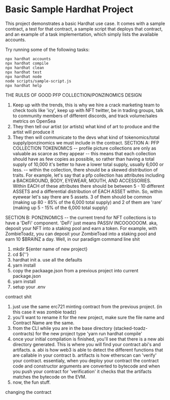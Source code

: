 # Basic Sample Hardhat Project

This project demonstrates a basic Hardhat use case. It comes with a sample contract, a test for that contract, a sample script that deploys that contract, and an example of a task implementation, which simply lists the available accounts.

Try running some of the following tasks:

```shell
npx hardhat accounts
npx hardhat compile
npx hardhat clean
npx hardhat test
npx hardhat node
node scripts/sample-script.js
npx hardhat help
```


THE RULES OF GOOD PFP COLLECTION/PONZINOMICS DESIGN 
1. Keep up with the trends, this is why we hire a crack marketing team to check tools like 'icy', keep up with NFT twitter, be in trading groups, talk to community members of different discords, and track volume/sales metrics on OpenSea 
2. They then tell our artist (or artists) what kind of art to produce and the artist will produce it 
3. They then will communicate to the devs what kind of tokenomics/total supply/ponzinomics we must include in the contract. 
SECTION A: PFP COLLECTION TOKENOMICS 
-- profile picture collections are only as valuable as scarce as they appear 
    -- this means that each collection should have as few copies as possible, so rather than having a total supply of 10,000 it's better to have a lower total supply, usually 6,000 or less. 
    -- within the collection, there should be a skewed distribution of traits. For example, let's say that a pfp collection has attributes including a BACKGROUND, BODY, EYEWEAR, MOUTH, AND ACCESSORIES. Within EACH of these attributes there should be between 5 - 10 different ASSETS and a differential distribution of EACH ASSET within. So, within eyewear let's say there are 5 assets. 3 of them should be common (making up 80 - 85% of the 6,000 total supply) and 2 of them are 'rare' (making up 5 - 15% of the 6,000 total supply)

SECTION B: PONZINOMICS 
-- the current trend for NFT collections is to have a 'DeFi' component. 'DeFi' just means PASSIV INCOOOOOOM. aka, deposit your NFT into a staking pool and earn a token. For example, with ZombieToadz, you can deposit your ZombieToad into a staking pool and earn 10 $BRAINZ a day. Well, in our paradigm 
command line shit 
1. mkdir ${enter name of new project}
2. cd ${''}
3. hardhat init 
    a. use all the defaults 
4. yarn install 
5. copy the packaage.json from a previous project into current package.json
6. yarn install 
7. setup your .env 


contract shit 
1. just use the same erc721 minting contract from the previous project. (in this case it was zombie toadz)
2. you'll want to rename it for the new project, make sure the file name and Contract Name are the same. 
3. from the CLI while you are in the base directory (stacked-toadz-contracts) for the new project type 'yarn run hardhat compile' 
4. once your initial compilation is finished, you'll see that there is a new abi directory generated. This is where you will find your contract abi's and artifacts. 
    a. abi is how web3 is able to detect the different functions that are callable in your contract 
    b. artifacts is how etherscan can 'verify' your contract. essentialy, when you deploy your contract the contract code and constructor arguments are converted to bytecode and when you push your contract for 'verification' it checks that the artifacts matches the bytecode on the EVM. 
5. now, the fun stuff. 

changing the contract 
